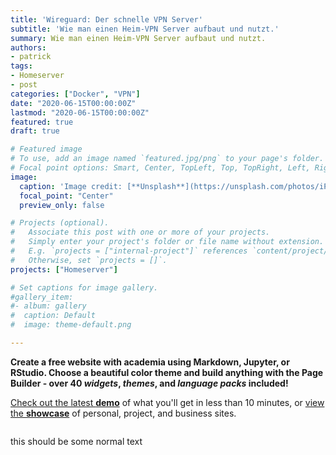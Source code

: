```yaml
---
title: 'Wireguard: Der schnelle VPN Server'
subtitle: 'Wie man einen Heim-VPN Server aufbaut und nutzt.'
summary: Wie man einen Heim-VPN Server aufbaut und nutzt.
authors:
- patrick
tags:
- Homeserver
- post
categories: ["Docker", "VPN"]
date: "2020-06-15T00:00:00Z"
lastmod: "2020-06-15T00:00:00Z"
featured: true
draft: true

# Featured image
# To use, add an image named `featured.jpg/png` to your page's folder.
# Focal point options: Smart, Center, TopLeft, Top, TopRight, Left, Right, BottomLeft, Bottom, BottomRight
image:
  caption: 'Image credit: [**Unsplash**](https://unsplash.com/photos/iPrjQEDnNEY)'
  focal_point: "Center"
  preview_only: false

# Projects (optional).
#   Associate this post with one or more of your projects.
#   Simply enter your project's folder or file name without extension.
#   E.g. `projects = ["internal-project"]` references `content/project/deep-learning/index.md`.
#   Otherwise, set `projects = []`.
projects: ["Homeserver"]

# Set captions for image gallery.
#gallery_item:
#- album: gallery
#  caption: Default
#  image: theme-default.png

---
```


**Create a free website with academia using Markdown, Jupyter, or RStudio. Choose a beautiful color theme and build anything with the Page Builder - over 40 _widgets_, _themes_, and _language packs_ included!**

[Check out the latest **demo**](https://academia-demo.netlify.com/) of what you'll get in less than 10 minutes, or [view the **showcase**](https://sourcethemes.com/academic/#expo) of personal, project, and business sites.

```

```
this should be some normal text

